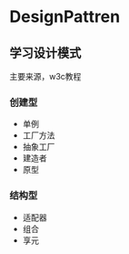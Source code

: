 # DesignPattren
## 学习设计模式
主要来源，w3c教程
### 创建型
- 单例
- 工厂方法
- 抽象工厂
- 建造者
- 原型


### 结构型
- 适配器
- 组合
- 享元
